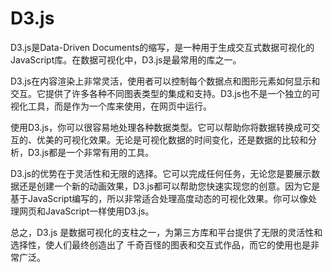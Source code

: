 # D3.js

D3.js是Data-Driven Documents的缩写，是一种用于生成交互式数据可视化的JavaScript库。在数据可视化中，D3.js是最常用的库之一。

D3.js在内容渲染上非常灵活，使用者可以控制每个数据点和图形元素如何显示和交互。它提供了许多各种不同图表类型的集成和支持。D3.js也不是一个独立的可视化工具，而是作为一个库来使用，在网页中运行。

使用D3.js，你可以很容易地处理各种数据类型。它可以帮助你将数据转换成可交互的、优美的可视化效果。无论是可视化数据的时间变化，还是数据的比较和分析，D3.js都是一个非常有用的工具。

D3.js的优势在于灵活性和无限的选择。它可以完成任何任务，无论您是要展示数据还是创建一个新的动画效果，D3.js都可以帮助您快速实现您的创意。因为它是基于JavaScript编写的，所以非常适合处理高度动态的可视化效果。你可以像处理网页和JavaScript一样使用D3.js。

总之，D3.js 是数据可视化的支柱之一，为第三方库和平台提供了无限的灵活性和选择性，使人们最终创造出了
千奇百怪的图表和交互式作品，而它的使用也是非常广泛。